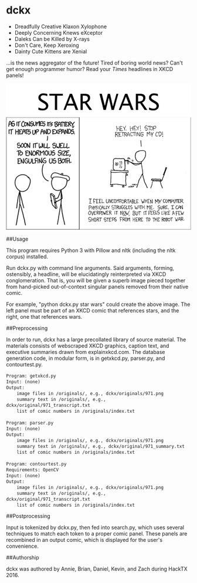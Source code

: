 # dckx

* Dreadfully Creative Klaxon Xylophone
* Deeply Concerning Knews eXceptor
* Daleks Can be Killed by X-rays
* Don't Care, Keep Xeroxing
* Dainty Cute Kittens are Xenial

...is the news aggregator of the future! Tired of boring world news? Can't
get enough programmer humor? Read your *Times* headlines in XKCD panels!

![comic generated by "Star Wars"](https://raw.githubusercontent.com/dteal/dckx/master/output/star_wars.png)

##Usage

This program requires Python 3 with Pillow and nltk (including the nltk
corpus) installed.

Run dckx.py with command line arguments. Said arguments, forming, ostensibly,
a headline, will be elucidatingly reinterpreted via XKCD conglomeration. That
is, you will be given a superb image pieced together from hand-picked
out-of-context singular panels removed from their native comic.

For example, "python dckx.py star wars" could create the above image. The
left panel must be part of an XKCD comic that references stars, and the right,
one that references wars.

##Preprocessing

In order to run, dckx has a large precollated library of source material.
The materials consists of webscraped XKCD graphics, caption text, and
executive summaries drawn from explainxkcd.com. The database generation code,
in modular form, is in getxkcd.py, parser.py, and contourtest.py.

	Program: getxkcd.py
	Input: (none)
	Output:
		image files in /originals/, e.g., dckx/originals/971.png
		summary text in /originals/, e.g., dckx/original/971_transcript.txt
		list of comic numbers in /originals/index.txt

	Program: parser.py
	Input: (none)
	Output:
		image files in /originals/, e.g., dckx/originals/971.png
		summary text in /originals/, e.g., dckx/original/971_summary.txt
		list of comic numbers in /originals/index.txt

	Program: contourtest.py
	Requirements: OpenCV
	Input: (none)
	Output:
		image files in /originals/, e.g., dckx/originals/971.png
		summary text in /originals/, e.g., dckx/original/971_transcript.txt
		list of comic numbers in /originals/index.txt

##Postprocessing

Input is tokenized by dckx.py, then fed into search.py, which uses
several techniques to match each token to a proper comic panel. These
panels are recombined in an output comic, which is displayed for the
user's convenience.

##Authorship

dckx was authored by Annie, Brian, Daniel, Kevin, and Zach during HackTX 2016.

